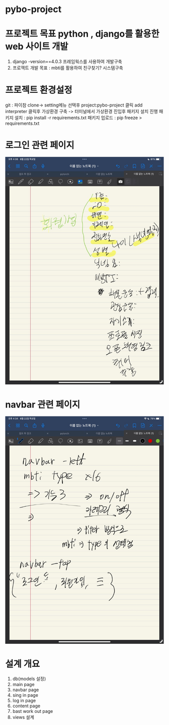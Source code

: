 ﻿# pybo-project
 
# 프로젝트 목표 python , django를 활용한 web 사이트 개발
1. django -version==4.0.3 프레임웍스를 사용하여 개발구축
2. 프로잭트 개발 목표 : mbti를 활용하여 친구찾기? 시스템구축



# 프로젝트 환경설정

git : 파이참 clone->  setting메뉴 선택후 project:pybo-project 클릭 
      add interpreter 클릭후 가상환경 구축 -> 터미널에서 가상환경 진입후 패키지 설치 진행
패키지 설치 : pip install -r requirements.txt
패키지 업로드 : pip freeze > requirements.txt

# 로그인 관련 페이지 
![img.png](data_share%2Fimg.png)

# navbar 관련 페이지
![img_1.png](data_share%2Fimg_1.png)


# 설계 개요
1. db(models 설정)
2. main page
3. navbar page
4. sing in page
5. log in page
6. content page
7. bast work out page
8. views 설계 
